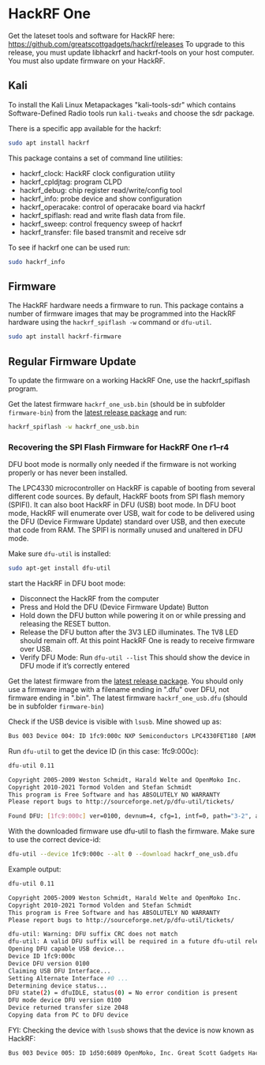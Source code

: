 # HackRF One

Get the lateset tools and software for HackRF here: <https://github.com/greatscottgadgets/hackrf/releases>
To upgrade to this release, you must update libhackrf and hackrf-tools on your host computer.
You must also update firmware on your HackRF.

## Kali

To install the Kali Linux Metapackages "kali-tools-sdr" which contains Software-Defined Radio tools run ```kali-tweaks``` and choose the sdr package.

There is a specific app available for the hackrf:

``` sh
sudo apt install hackrf
```

This package contains a set of command line utilities:

- hackrf_clock: HackRF clock configuration utility
- hackrf_cpldjtag: program CLPD
- hackrf_debug: chip register read/write/config tool
- hackrf_info: probe device and show configuration
- hackrf_operacake: control of operacake board via hackrf
- hackrf_spiflash: read and write flash data from file.
- hackrf_sweep: control frequency sweep of hackrf
- hackrf_transfer: file based transmit and receive sdr

To see if hackrf one can be used run:

``` sh
sudo hackrf_info 
```

## Firmware

The HackRF hardware needs a firmware to run. This package contains a number of firmware images that may be programmed into the HackRF hardware using the ```hackrf_spiflash -w``` command or ```dfu-util```.

``` sh
sudo apt install hackrf-firmware
```

## Regular Firmware Update

To update the firmware on a working HackRF One, use the hackrf_spiflash program.

Get the latest firmware `hackrf_one_usb.bin` (should be in subfolder `firmware-bin`) from the [latest release package](https://github.com/greatscottgadgets/hackrf/releases/latest) and run:

``` sh
hackrf_spiflash -w hackrf_one_usb.bin
```

### Recovering the SPI Flash Firmware for HackRF One r1–r4

DFU boot mode is normally only needed if the firmware is not working properly or has never been installed.

The LPC4330 microcontroller on HackRF is capable of booting from several different code sources. By default, HackRF boots from SPI flash memory (SPIFI). It can also boot HackRF in DFU (USB) boot mode. In DFU boot mode, HackRF will enumerate over USB, wait for code to be delivered using the DFU (Device Firmware Update) standard over USB, and then execute that code from RAM. The SPIFI is normally unused and unaltered in DFU mode.

Make sure ```dfu-util``` is installed:

``` sh
sudo apt-get install dfu-util
```

start the HackRF in DFU boot mode:

- Disconnect the HackRF from the computer
- Press and Hold the DFU (Device Firmware Update) Button
- Hold down the DFU button while powering it on or while pressing and releasing the RESET button.
- Release the DFU button after the 3V3 LED illuminates. The 1V8 LED should remain off. At this point HackRF One is ready to receive firmware over USB.
- Verify DFU Mode: Run ```dfu-util --list``` This should show the device in DFU mode if it’s correctly entered

Get the latest firmware from the [latest release package](https://github.com/greatscottgadgets/hackrf/releases/latest).
You should only use a firmware image with a filename ending in ".dfu" over DFU, not firmware ending in ".bin".
The latest firmware `hackrf_one_usb.dfu` (should be in subfolder `firmware-bin`)

Check if the USB device is visible with ```lsusb```.  Mine showed up as:

``` sh
Bus 003 Device 004: ID 1fc9:000c NXP Semiconductors LPC4330FET180 [ARM Cortex M4 + M0] (device firmware upgrade mode)
```

Run `dfu-util` to get the device ID (in this case: 1fc9:000c):

``` sh
dfu-util 0.11

Copyright 2005-2009 Weston Schmidt, Harald Welte and OpenMoko Inc.
Copyright 2010-2021 Tormod Volden and Stefan Schmidt
This program is Free Software and has ABSOLUTELY NO WARRANTY
Please report bugs to http://sourceforge.net/p/dfu-util/tickets/

Found DFU: [1fc9:000c] ver=0100, devnum=4, cfg=1, intf=0, path="3-2", alt=0, name="DFU", serial="ABCD"
```

With the downloaded firmware use dfu-util to flash the firmware. Make sure to use the correct device-id:

``` sh
dfu-util --device 1fc9:000c --alt 0 --download hackrf_one_usb.dfu 
```

Example output:

``` sh
dfu-util 0.11

Copyright 2005-2009 Weston Schmidt, Harald Welte and OpenMoko Inc.
Copyright 2010-2021 Tormod Volden and Stefan Schmidt
This program is Free Software and has ABSOLUTELY NO WARRANTY
Please report bugs to http://sourceforge.net/p/dfu-util/tickets/

dfu-util: Warning: DFU suffix CRC does not match
dfu-util: A valid DFU suffix will be required in a future dfu-util release
Opening DFU capable USB device...
Device ID 1fc9:000c
Device DFU version 0100
Claiming USB DFU Interface...
Setting Alternate Interface #0 ...
Determining device status...
DFU state(2) = dfuIDLE, status(0) = No error condition is present
DFU mode device DFU version 0100
Device returned transfer size 2048
Copying data from PC to DFU device
```

FYI: Checking the device with `lsusb` shows that the device is now known as HackRF:

``` sh
Bus 003 Device 005: ID 1d50:6089 OpenMoko, Inc. Great Scott Gadgets HackRF One SDR
```
